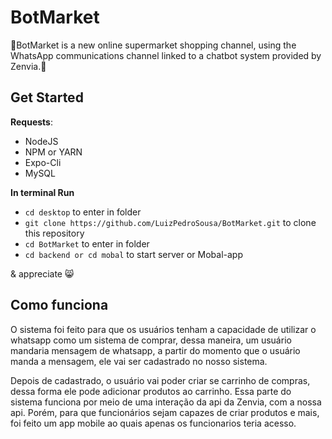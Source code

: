 # BotMarket

🚀BotMarket is a new online supermarket shopping channel, using the WhatsApp communications channel linked to a chatbot system provided by Zenvia.🚀

## Get Started

**Requests**:

- NodeJS
- NPM or YARN
- Expo-Cli
- MySQL

**In terminal Run**
- `cd desktop` to enter in folder
- `git clone https://github.com/LuizPedroSousa/BotMarket.git` to clone this repository
- `cd BotMarket` to enter in folder
- `cd backend or cd mobal` to start server or Mobal-app

& appreciate 😸

## Como funciona

O sistema foi feito para que os usuários tenham a capacidade de utilizar o whatsapp como um sistema de comprar, dessa maneira, um usuário mandaria mensagem de whatsapp, a partir do momento que o usuário manda a mensagem, ele vai ser cadastrado no nosso sistema.

Depois de cadastrado, o usuário vai poder criar se carrinho de compras, dessa forma ele pode adicionar produtos ao carrinho. Essa parte do sistema funciona por meio de uma interação da api da Zenvia, com a nossa api. Porém, para que funcionários sejam capazes de criar produtos e mais, foi feito um app mobile ao quais apenas os funcionarios teria acesso.
